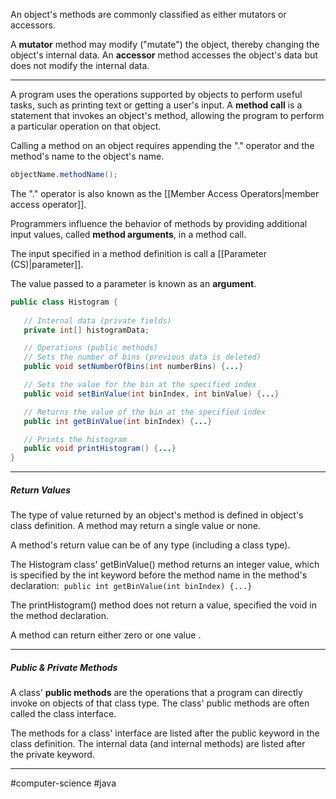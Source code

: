 An object's methods are commonly classified as either mutators or accessors. 

A **mutator** method may modify ("mutate") the object, thereby changing the object's internal data. An **accessor** method accesses the object's data but does not modify the internal data.

---

A program uses the operations supported by objects to perform useful tasks, such as printing text or getting a user's input. A **method call** is a statement that invokes an object's method, allowing the program to perform a particular operation on that object.

Calling a method on an object requires appending the "." operator and the method's name to the object's name.

```java
objectName.methodName();
```

The "." operator is also known as the [[Member Access Operators|member access operator]].

Programmers influence the behavior of methods by providing additional input values, called **method arguments**, in a method call.

The input specified in a method definition is call a [[Parameter (CS)|parameter]].

The value passed to a parameter is known as an **argument**.

```java
public class Histogram {
 
   // Internal data (private fields)
   private int[] histogramData;

   // Operations (public methods)  
   // Sets the number of bins (previous data is deleted)
   public void setNumberOfBins(int numberBins) {...}

   // Sets the value for the bin at the specified index
   public void setBinValue(int binIndex, int binValue) {...}

   // Returns the value of the bin at the specified index
   public int getBinValue(int binIndex) {...}

   // Prints the histogram
   public void printHistogram() {...}
}
```

---
##### Return Values

The type of value returned by an object's method is defined in object's class definition. A method may return a single value or none. 

A method's return value can be of any type (including a class type).

The Histogram class' getBinValue() method returns an integer value, which is specified by the int keyword before the method name in the method's declaration: 
`public int getBinValue(int binIndex) {...}`

The printHistogram() method does not return a value, specified the void in the method declaration.

A method can return either zero or one value .

---
##### Public & Private Methods

A class' **public methods** are the operations that a program can directly invoke on objects of that class type. The class' public methods are often called the class interface.

The methods for a class' interface are listed after the public keyword in the class definition. The internal data (and internal methods) are listed after the private keyword.

---
#computer-science #java
